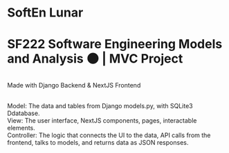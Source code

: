 # SoftEn Lunar
<h1> SF222 Software Engineering Models and Analysis 🌑 | MVC Project </h1> <br>
Made with Django Backend & NextJS Frontend <br> <br>

Model: The data and tables from Django models.py, with SQLite3 Ddatabase. <br>
View: The user interface, NextJS components, pages, interactable elements. <br>
Controller: The logic that connects the UI to the data, API calls from the frontend, talks to models, and returns data as JSON responses.
